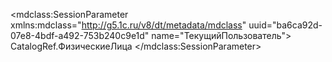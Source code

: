 <?xml version="1.0" encoding="UTF-8"?>
<mdclass:SessionParameter xmlns:mdclass="http://g5.1c.ru/v8/dt/metadata/mdclass" uuid="ba6ca92d-07e8-4bdf-a492-753b240c9e1d" name="ТекущийПользователь">
  <synonym key="ru" value="Текущий пользователь"/>
  <type>
    <types>CatalogRef.ФизическиеЛица</types>
  </type>
</mdclass:SessionParameter>
